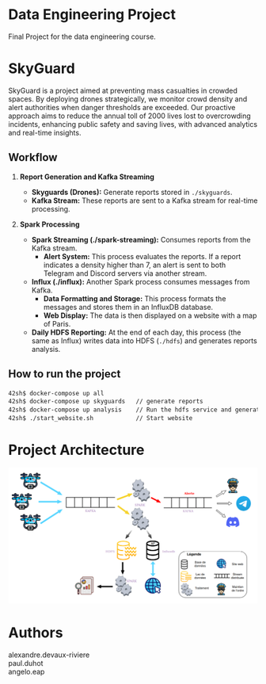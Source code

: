 # Data Engineering Project
Final Project for the data engineering course.

# SkyGuard
SkyGuard is a project aimed at preventing mass casualties in crowded spaces. By deploying drones strategically, we monitor crowd density and alert authorities when danger thresholds are exceeded. Our proactive approach aims to reduce the annual toll of 2000 lives lost to overcrowding incidents, enhancing public safety and saving lives, with advanced analytics and real-time insights.

## Workflow

1. **Report Generation and Kafka Streaming**
   - **Skyguards (Drones):** Generate reports stored in `./skyguards`.
   - **Kafka Stream:** These reports are sent to a Kafka stream for real-time processing.

2. **Spark Processing**
   - **Spark Streaming (./spark-streaming):** Consumes reports from the Kafka stream.
     - **Alert System:** This process evaluates the reports. If a report indicates a density higher than 7, an alert is sent to both Telegram and Discord servers via another stream.
   - **Influx (./influx):** Another Spark process consumes messages from Kafka.
     - **Data Formatting and Storage:** This process formats the messages and stores them in an InfluxDB database.
     - **Web Display:** The data is then displayed on a website with a map of Paris.
   - **Daily HDFS Reporting:** At the end of each day, this process (the same as Influx) writes data into HDFS (`./hdfs`) and generates reports analysis.

## How to run the project 

```bash
42sh$ docker-compose up all         
42sh$ docker-compose up skyguards   // generate reports
42sh$ docker-compose up analysis    // Run the hdfs service and generate analysis
42sh$ ./start_website.sh            // Start website
```

# Project Architecture
![image_archi](https://github.com/TopAgrume/SkyGuards/blob/main/SkyGuards_Architecture.png)

# Authors
alexandre.devaux-riviere\
paul.duhot\
angelo.eap
